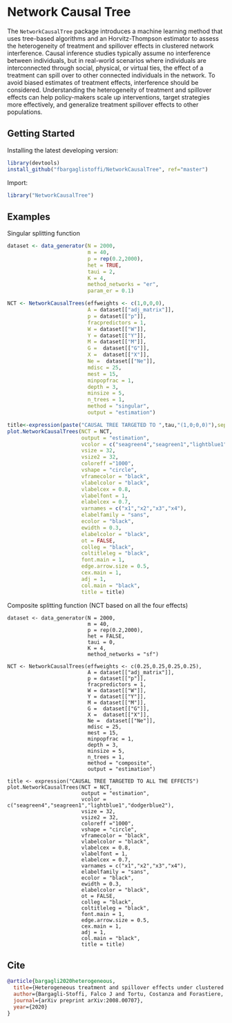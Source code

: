 # Network Causal Tree

The `NetworkCausalTree` package introduces a machine learning method that uses tree-based algorithms and an Horvitz-Thompson estimator to assess the heterogeneity of treatment and spillover effects in clustered network interference. Causal inference studies typically assume no interference between individuals, but in real-world scenarios where individuals are interconnected through social, physical, or virtual ties, the effect of a treatment can spill over to other connected individuals in the network. To avoid biased estimates of treatment effects, interference should be considered. Understanding the heterogeneity of treatment and spillover effects can help policy-makers scale up interventions, target strategies more effectively, and generalize treatment spillover effects to other populations.

## Getting Started

Installing the latest developing version: 

```r
library(devtools)
install_github("fbargaglistoffi/NetworkCausalTree", ref="master")
```

Import:

```r
library("NetworkCausalTree")
```

## Examples

Singular splitting function
```r
dataset <- data_generator(N = 2000, 
                          m = 40, 
                          p = rep(0.2,2000), 
                          het = TRUE, 
                          taui = 2, 
                          K = 4,
                          method_networks = "er", 
                          param_er = 0.1)

NCT <- NetworkCausalTrees(effweights <- c(1,0,0,0), 
                          A = dataset[["adj_matrix"]],
                          p = dataset[["p"]], 
                          fracpredictors = 1, 
                          W = dataset[["W"]],
                          Y = dataset[["Y"]],
                          M = dataset[["M"]],
                          G =  dataset[["G"]], 
                          X =  dataset[["X"]],
                          Ne =  dataset[["Ne"]],
                          mdisc = 25, 
                          mest = 15,  
                          minpopfrac = 1, 
                          depth = 3,
                          minsize = 5, 
                          n_trees = 1, 
                          method = "singular",
                          output = "estimation")

title<-expression(paste("CAUSAL TREE TARGETED TO ",tau,"(1,0;0,0)"),sep="")
plot.NetworkCausalTrees(NCT = NCT,
                        output = "estimation",
                        vcolor = c("seagreen4","seagreen1","lightblue1","dodgerblue2"),
                        vsize = 32,
                        vsize2 = 32,
                        coloreff ="1000",
                        vshape = "circle",
                        vframecolor = "black",
                        vlabelcolor = "black", 
                        vlabelcex = 0.8, 
                        vlabelfont = 1,  
                        elabelcex = 0.7, 
                        varnames = c("x1","x2","x3","x4"),
                        elabelfamily = "sans", 
                        ecolor = "black",
                        ewidth = 0.3, 
                        elabelcolor = "black", 
                        ot = FALSE, 
                        colleg = "black", 
                        coltitleleg = "black", 
                        font.main = 1, 
                        edge.arrow.size = 0.5,
                        cex.main = 1,
                        adj = 1,
                        col.main = "black",
                        title = title)
```

Composite splitting function (NCT based on all the four effects)
```
dataset <- data_generator(N = 2000, 
                          m = 40, 
                          p = rep(0.2,2000), 
                          het = FALSE, 
                          taui = 0, 
                          K = 4,
                          method_networks = "sf")

NCT <- NetworkCausalTrees(effweights <- c(0.25,0.25,0.25,0.25), 
                          A = dataset[["adj_matrix"]],
                          p = dataset[["p"]], 
                          fracpredictors = 1, 
                          W = dataset[["W"]],
                          Y = dataset[["Y"]],
                          M = dataset[["M"]],
                          G =  dataset[["G"]], 
                          X =  dataset[["X"]],
                          Ne =  dataset[["Ne"]],
                          mdisc = 25, 
                          mest = 15,  
                          minpopfrac = 1, 
                          depth = 3,
                          minsize = 5, 
                          n_trees = 1, 
                          method = "composite",
                          output = "estimation")
                          
title <- expression("CAUSAL TREE TARGETED TO ALL THE EFFECTS")
plot.NetworkCausalTrees(NCT = NCT,
                        output = "estimation",
                        vcolor = c("seagreen4","seagreen1","lightblue1","dodgerblue2"),
                        vsize = 32,
                        vsize2 = 32,
                        coloreff ="1000",
                        vshape = "circle",
                        vframecolor = "black",
                        vlabelcolor = "black", 
                        vlabelcex = 0.8, 
                        vlabelfont = 1,  
                        elabelcex = 0.7, 
                        varnames = c("x1","x2","x3","x4"),
                        elabelfamily = "sans", 
                        ecolor = "black",
                        ewidth = 0.3, 
                        elabelcolor = "black", 
                        ot = FALSE, 
                        colleg = "black", 
                        coltitleleg = "black", 
                        font.main = 1, 
                        edge.arrow.size = 0.5,
                        cex.main = 1,
                        adj = 1,
                        col.main = "black",
                        title = title)
```


## Cite

```bibtex
@article{bargagli2020heterogeneous,
  title={Heterogeneous treatment and spillover effects under clustered network interference},
  author={Bargagli-Stoffi, Falco J and Tortu, Costanza and Forastiere, Laura},
  journal={arXiv preprint arXiv:2008.00707},
  year={2020}
}
```
